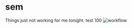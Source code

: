 # sem
Things just not working for me tonight. test 100
![workflow](https://github.com/<UserName>/<RepositoryName>/actions/workflows/main.yml/badge.svg)